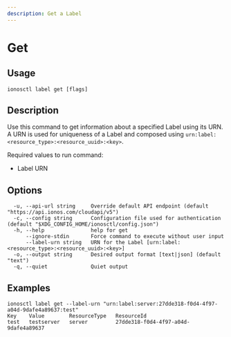 ```yaml
---
description: Get a Label
---
```


# Get

## Usage

```text
ionosctl label get [flags]
```

## Description

Use this command to get information about a specified Label using its URN. A URN is used for uniqueness of a Label and composed using `urn:label:<resource_type>:<resource_uuid>:<key>`.

Required values to run command:

* Label URN

## Options

```text
  -u, --api-url string     Override default API endpoint (default "https://api.ionos.com/cloudapi/v5")
  -c, --config string      Configuration file used for authentication (default "$XDG_CONFIG_HOME/ionosctl/config.json")
  -h, --help               help for get
      --ignore-stdin       Force command to execute without user input
      --label-urn string   URN for the Label [urn:label:<resource_type>:<resource_uuid>:<key>]
  -o, --output string      Desired output format [text|json] (default "text")
  -q, --quiet              Quiet output
```

## Examples

```text
ionosctl label get --label-urn "urn:label:server:27dde318-f0d4-4f97-a04d-9dafe4a89637:test"
Key    Value        ResourceType   ResourceId
test   testserver   server         27dde318-f0d4-4f97-a04d-9dafe4a89637
```

